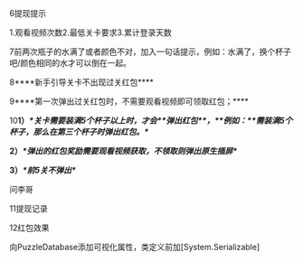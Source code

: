 6提现提示

1.观看视频次数2.最低关卡要求3.累计登录天数

7前两次瓶子的水满了或者颜色不对，加入一句话提示，例如：水满了，换个杯子吧/颜色相同的水才可以倒在一起。

8***\*新手引导关卡不出现过关红包\****

9***\*第一次弹出过关红包时，不需要观看视频即可领取红包；\****

10**1）*****\*关卡需要装满5个杯子以上时，才会\*******\*弹出红包\*******\*，\*******\*例如：\*******\*需装满5个杯子，那么在第三个杯子时弹出红包。\****

**2）*****\*弹出的红包奖励需要观看视频获取，不领取则弹出原生插屏\****

**3）*****\*前5关不弹出\****



问李哥

11提现记录

12红包效果





向PuzzleDatabase添加可视化属性，类定义前加[System.Serializable]





